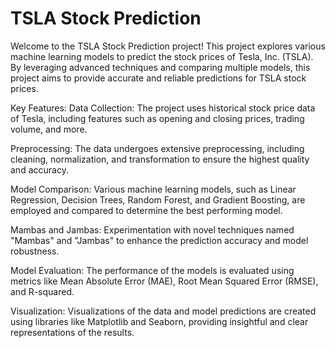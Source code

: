 # TSLA Stock Prediction 

Welcome to the TSLA Stock Prediction project! This project explores various machine learning models to predict the stock prices of Tesla, Inc. (TSLA). By leveraging advanced techniques and comparing multiple models, this project aims to provide accurate and reliable predictions for TSLA stock prices.

Key Features:
Data Collection: The project uses historical stock price data of Tesla, including features such as opening and closing prices, trading volume, and more.

Preprocessing: The data undergoes extensive preprocessing, including cleaning, normalization, and transformation to ensure the highest quality and accuracy.

Model Comparison: Various machine learning models, such as Linear Regression, Decision Trees, Random Forest, and Gradient Boosting, are employed and compared to determine the best performing model.

Mambas and Jambas: Experimentation with novel techniques named "Mambas" and "Jambas" to enhance the prediction accuracy and model robustness.

Model Evaluation: The performance of the models is evaluated using metrics like Mean Absolute Error (MAE), Root Mean Squared Error (RMSE), and R-squared.

Visualization: Visualizations of the data and model predictions are created using libraries like Matplotlib and Seaborn, providing insightful and clear representations of the results.

